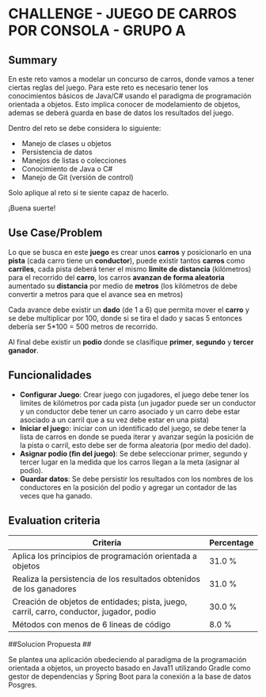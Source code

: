 # CHALLENGE - JUEGO DE CARROS POR CONSOLA - GRUPO A #

## Summary ##

En este reto vamos a modelar un concurso de carros, donde vamos a tener ciertas reglas del juego. Para este reto es necesario tener los conocimientos básicos de Java/C\# usando el paradigma de programación orientada a objetos. Esto implica conocer de modelamiento de objetos, ademas se deberá guarda en base de datos los resultados del juego.

Dentro del reto se debe considera lo siguiente:

 *   Manejo de clases u objetos
 *   Persistencia de datos
 *   Manejos de listas o colecciones
 *   Conocimiento de Java o C\#
 *   Manejo de Git (versión de control)

  


Solo aplique al reto si te siente capaz de hacerlo.

¡Buena suerte!

## Use Case/Problem ##

Lo que se busca en este **juego** es crear unos **carros** y posicionarlo en una **pista** (cada carro tiene un **conductor**), puede existir tantos **carros** como **carriles**, cada pista deberá tener el mismo **limite de distancia** (kilómetros) para el recorrido del **carro**, los carros **avanzan de forma aleatoria** aumentado su **distancia** por medio de **metros** (los kilómetros de debe convertir a metros para que el avance sea en metros)

  


Cada avance debe existir un **dado** (de 1 a 6) que permita mover el **carro** y se debe multiplicar por 100, donde si se tira el dado y sacas 5 entonces debería ser 5\*100 = 500 metros de recorrido.

  


Al final debe existir un **podio** donde se clasifique **primer**, **segundo** y **tercer ganador**.

  


## Funcionalidades ##

  


 *  **Configurar Juego**\: Crear juego con jugadores, el juego debe tener los limites de kilómetros por cada pista (un jugador puede ser un conductor y un conductor debe tener un carro asociado y un carro debe estar asociado a un carril que a su vez debe estar en una pista)
 *  **Iniciar el jueg**o: iniciar con un identificado del juego, se debe tener la lista de carros en donde se pueda iterar y avanzar según la posición de la pista o carril, esto debe ser de forma aleatoria (por medio del dado).
 *  **Asignar podio (fin del juego)**\: Se debe seleccionar primer, segundo y tercer lugar en la medida que los carros llegan a la meta (asignar al podio).
 *  **Guardar datos**\: Se debe persistir los resultados con los nombres de los conductores en la posición del podio y agregar un contador de las veces que ha ganado.

## Evaluation criteria ##

| Criteria                                                                                 | Percentage |
| ---------------------------------------------------------------------------------------- | ---------- |
| Aplica los principios de programación orientada a objetos                                | 31.0 %     |
| Realiza la persistencia de los resultados obtenidos de los ganadores                     | 31.0 %     |
| Creación de objetos de entidades; pista, juego, carril, carro, conductor, jugador, podio | 30.0 %     |
| Métodos con menos de 6 lineas de código                                                  | 8.0 %      |

##Solucion Propuesta ##

Se plantea una aplicación obedeciendo al paradigma de la programación orientada a objetos, un proyecto basado en Java11 utilizando Gradle como gestor de dependencias y Spring Boot para la conexión a la base de datos Posgres.
